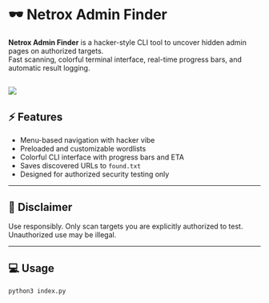 # 🕶️ Netrox Admin Finder  

**Netrox Admin Finder** is a hacker-style CLI tool to uncover hidden admin pages on authorized targets.  
Fast scanning, colorful terminal interface, real-time progress bars, and automatic result logging.  

![](https://media1.tenor.com/m/5ry-200hErMAAAAd/hacker-hacker-man.gif)
---

## ⚡ Features
- Menu-based navigation with hacker vibe  
- Preloaded and customizable wordlists  
- Colorful CLI interface with progress bars and ETA  
- Saves discovered URLs to `found.txt`  
- Designed for authorized security testing only  

---

## 🚨 Disclaimer
Use responsibly. Only scan targets you are explicitly authorized to test. Unauthorized use may be illegal.

---

## 💻 Usage
```bash
python3 index.py
